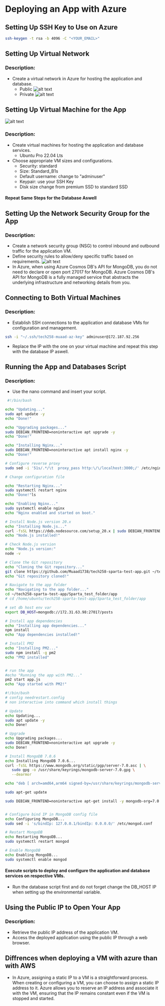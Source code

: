 # Deploying an App with Azure

## Setting Up SSH Key to Use on Azure
```bash 
ssh-keygen -t rsa -b 4096 -C "<YOUR_EMAIL>"
```


## Setting Up Virtual Network

### Description:
- Create a virtual network in Azure for hosting the application and database.
    - Public
![alt text](images/publicsub.png)
    - Private 
![alt text](images/private.png)

## Setting Up Virtual Machine for the App
![alt text](images/createvmm.png)
### Description:
  - Create virtual machines for hosting the application and database services.
    - Ubuntu Pro 22.04 Lts
  - Choose appropriate VM sizes and configurations.
    - Security: standard
    - Size: Standard_B1s
    - Default username: change to "adminuser"
    - Keypair: use your SSH Key 
    - Disk size change from premium SSD to standard SSD
#### Repeat Same Steps for the Database Aswell
  

## Setting Up the Network Security Group for the App

### Description:
  - Create a network security group (NSG) to control inbound and outbound traffic for the application VM.
  -  Define security rules to allow/deny specific traffic based on requirements.
      ![alt text](images/sec.png)
  - In Azure, when using Azure Cosmos DB's API for MongoDB, you do not need to declare or open port 27017 for MongoDB. Azure Cosmos DB's API for MongoDB is a fully managed service that abstracts the underlying infrastructure and networking details from you.

## Connecting to Both Virtual Machines

### Description:
  - Establish SSH connections to the application and database VMs for configuration and management.
  ```bash
  ssh -i "~/.ssh/tech258-muaad-az-key" adminuser@172.187.92.256
  ```
  - Replace the IP with the one on your virtual machine and repeat this step with the database IP aswell.


## Running the App and Databases Script

### Description:
- Use the nano command and insert your script.
  
 ```bash
  #!/bin/bash

echo "Updating..."
sudo apt update -y
echo "Done!"

echo "Upgrading packages..."
sudo DEBIAN_FRONTEND=noninteractive apt upgrade -y
echo "Done!"

echo "Installing Nginx..."
sudo DEBIAN_FRONTEND=noninteractive apt install nginx -y
echo "Done!"

# Configure reverse proxy
sudo sed -i '51s/.*/\t  proxy_pass http:\/\/localhost:3000;/' /etc/nginx/sites-enabled/default

# Change configuration file

echo "Restarting Nginx..."
sudo systemctl restart nginx
echo "Done!"ls

echo "Enabling Nginx..."
sudo systemctl enable nginx
echo "Nginx enabled and started on boot."

# Install Node.js version 20.x
echo "Installing Node.js..."
curl -fsSL https://deb.nodesource.com/setup_20.x | sudo DEBIAN_FRONTEND=noninteractive -E bash - && sudo DEBIAN_FRONTEND=noninteractive apt-get install -y nodejs
echo "Node.js installed!"

# Check Node.js version
echo "Node.js version:"
node -v

# Clone the Git repository
echo "Cloning the Git repository..."
git clone https://github.com/Muaad1738/tech258-sparta-test-app.git ~/tech258-sparta-test-app
echo "Git repository cloned!"

# Navigate to the app folder
echo "Navigating to the app folder..."
cd ~/tech258-sparta-test-app/Sparta_test_folder/app
# cd /home/ubuntu/tech258-sparta-test-app/Sparta_test_folder/app

# set db host env var
export DB_HOST=mongodb://172.31.63.98:27017/posts

# Install app dependencies
echo "Installing app dependencies..."
npm install
echo "App dependencies installed!"

# Install PM2
echo "Installing PM2..."
sudo npm install -g pm2
echo "PM2 installed"


# run the app
#echo "Running the app with PM2..."
pm2 start app.js
echo "App started with PM2!"
```
```bash 
#!/bin/bash
# config needrestart.config
# non interactive into command which install things

# Update
echo Updating...
sudo apt update -y
echo Done!

# Upgrade
echo Upgrading packages...
sudo DEBIAN_FRONTEND=noninteractive apt upgrade -y
echo Done!

# Install MongoDB 7.0.6
echo Installing MongoDB 7.0.6...
curl -fsSL https://www.mongodb.org/static/pgp/server-7.0.asc | \
   sudo gpg -o /usr/share/keyrings/mongodb-server-7.0.gpg \
   --dearmor

echo "deb [ arch=amd64,arm64 signed-by=/usr/share/keyrings/mongodb-server-7.0.gpg ] https://repo.mongodb.org/apt/ubuntu jammy/mongodb-org/7.0 multiverse" | sudo tee /etc/apt/sources.list.d/mongodb-org-7.0.list

sudo apt-get update 

sudo DEBIAN_FRONTEND=noninteractive apt-get install -y mongodb-org=7.0.6 mongodb-org-database=7.0.6 mongodb-org-server=7.0.6 mongodb-mongosh=2.2.4 mongodb-org-mongos=7.0.6 mongodb-org-tools=7.0.6


# Configure bind IP in MongoDB config file
echo Configuring MongoDB...
sudo sed -i 's/bindIp: 127.0.0.1/bindIp: 0.0.0.0/' /etc/mongod.conf

# Restart MongoDB
echo Restarting MongoDB...
sudo systemctl restart mongod

# Enable MongoDB
echo Enabling MongoDB...
sudo systemctl enable mongod
```

#### Execute scripts to deploy and configure the application and database services on respective VMs.
- Run the database script first and do not forget change the DB_HOST IP when setting up the environmental variable.

## Using the Public IP to Open Your App

### Description:
  - Retrieve the public IP address of the application VM.
  - Access the deployed application using the public IP through a web browser.
  
## Diffrences when deploying a VM with azure than with AWS
- In Azure, assigning a static IP to a VM is a straightforward process. When creating or configuring a VM, you can choose to assign a static IP address to it. Azure allows you to reserve an IP address and associate it with the VM, ensuring that the IP remains constant even if the VM is stopped and started.